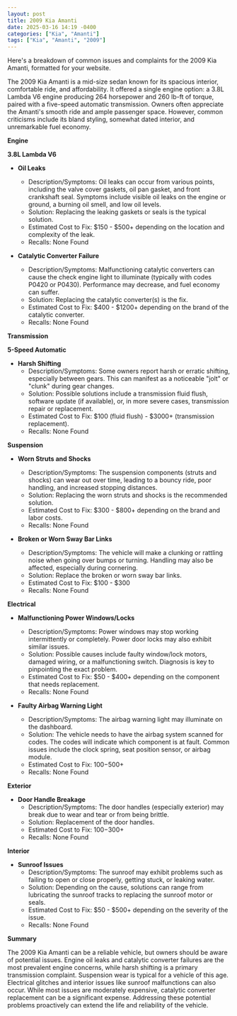 ```yaml
---
layout: post
title: 2009 Kia Amanti
date: 2025-03-16 14:19 -0400
categories: ["Kia", "Amanti"]
tags: ["Kia", "Amanti", "2009"]
---
```

Here's a breakdown of common issues and complaints for the 2009 Kia Amanti, formatted for your website.

The 2009 Kia Amanti is a mid-size sedan known for its spacious interior, comfortable ride, and affordability. It offered a single engine option: a 3.8L Lambda V6 engine producing 264 horsepower and 260 lb-ft of torque, paired with a five-speed automatic transmission. Owners often appreciate the Amanti's smooth ride and ample passenger space. However, common criticisms include its bland styling, somewhat dated interior, and unremarkable fuel economy.

**Engine**

**3.8L Lambda V6**

*   **Oil Leaks**
    *   Description/Symptoms: Oil leaks can occur from various points, including the valve cover gaskets, oil pan gasket, and front crankshaft seal. Symptoms include visible oil leaks on the engine or ground, a burning oil smell, and low oil levels.
    *   Solution: Replacing the leaking gaskets or seals is the typical solution.
    *   Estimated Cost to Fix: $150 - $500+ depending on the location and complexity of the leak.
    *   Recalls: None Found

*   **Catalytic Converter Failure**
    *   Description/Symptoms: Malfunctioning catalytic converters can cause the check engine light to illuminate (typically with codes P0420 or P0430). Performance may decrease, and fuel economy can suffer.
    *   Solution: Replacing the catalytic converter(s) is the fix.
    *   Estimated Cost to Fix: $400 - $1200+ depending on the brand of the catalytic converter.
    *   Recalls: None Found

**Transmission**

**5-Speed Automatic**

*   **Harsh Shifting**
    *   Description/Symptoms: Some owners report harsh or erratic shifting, especially between gears. This can manifest as a noticeable "jolt" or "clunk" during gear changes.
    *   Solution: Possible solutions include a transmission fluid flush, software update (if available), or, in more severe cases, transmission repair or replacement.
    *   Estimated Cost to Fix: $100 (fluid flush) - $3000+ (transmission replacement).
    *   Recalls: None Found

**Suspension**

*   **Worn Struts and Shocks**
    *   Description/Symptoms: The suspension components (struts and shocks) can wear out over time, leading to a bouncy ride, poor handling, and increased stopping distances.
    *   Solution: Replacing the worn struts and shocks is the recommended solution.
    *   Estimated Cost to Fix: $300 - $800+ depending on the brand and labor costs.
    *   Recalls: None Found

*   **Broken or Worn Sway Bar Links**
    *   Description/Symptoms: The vehicle will make a clunking or rattling noise when going over bumps or turning. Handling may also be affected, especially during cornering.
    *   Solution: Replace the broken or worn sway bar links.
    *   Estimated Cost to Fix: $100 - $300
    *   Recalls: None Found

**Electrical**

*   **Malfunctioning Power Windows/Locks**
    *   Description/Symptoms: Power windows may stop working intermittently or completely. Power door locks may also exhibit similar issues.
    *   Solution: Possible causes include faulty window/lock motors, damaged wiring, or a malfunctioning switch. Diagnosis is key to pinpointing the exact problem.
    *   Estimated Cost to Fix: $50 - $400+ depending on the component that needs replacement.
    *   Recalls: None Found

*   **Faulty Airbag Warning Light**
    *   Description/Symptoms: The airbag warning light may illuminate on the dashboard.
    *   Solution: The vehicle needs to have the airbag system scanned for codes. The codes will indicate which component is at fault. Common issues include the clock spring, seat position sensor, or airbag module.
    *   Estimated Cost to Fix: $100-$500+
    *   Recalls: None Found

**Exterior**

*   **Door Handle Breakage**
    * Description/Symptoms: The door handles (especially exterior) may break due to wear and tear or from being brittle.
    * Solution: Replacement of the door handles.
    * Estimated Cost to Fix: $100-$300+
    * Recalls: None Found

**Interior**

*   **Sunroof Issues**
    *   Description/Symptoms: The sunroof may exhibit problems such as failing to open or close properly, getting stuck, or leaking water.
    *   Solution: Depending on the cause, solutions can range from lubricating the sunroof tracks to replacing the sunroof motor or seals.
    *   Estimated Cost to Fix: $50 - $500+ depending on the severity of the issue.
    *   Recalls: None Found

**Summary**

The 2009 Kia Amanti can be a reliable vehicle, but owners should be aware of potential issues. Engine oil leaks and catalytic converter failures are the most prevalent engine concerns, while harsh shifting is a primary transmission complaint. Suspension wear is typical for a vehicle of this age. Electrical glitches and interior issues like sunroof malfunctions can also occur. While most issues are moderately expensive, catalytic converter replacement can be a significant expense. Addressing these potential problems proactively can extend the life and reliability of the vehicle.

